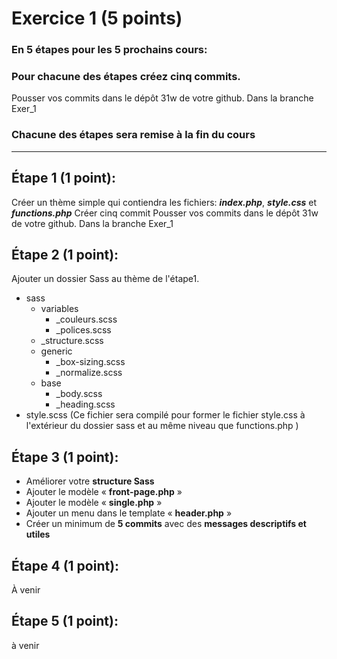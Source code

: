 # Exercice 1 (5 points)

### En 5 étapes pour les 5 prochains cours:

### Pour chacune des étapes créez cinq commits.

Pousser vos commits dans le dépôt 31w de votre github. Dans la branche Exer_1

### Chacune des étapes sera remise à la fin du cours

---

## Étape 1 (1 point):

Créer un thème simple qui contiendra les fichiers: **_index.php_**, **_style.css_** et **_functions.php_**
Créer cinq commit
Pousser vos commits dans le dépôt 31w de votre github. Dans la branche Exer_1

## Étape 2 (1 point):

Ajouter un dossier Sass au thème de l'étape1.

- sass
  - variables
    - \_couleurs.scss
    - \_polices.scss
  - \_structure.scss
  - generic
    - \_box-sizing.scss
    - \_normalize.scss
  - base
    - \_body.scss
    - \_heading.scss
- style.scss (Ce fichier sera compilé pour former le fichier style.css à l'extérieur du dossier sass et au même niveau que functions.php )

## Étape 3 (1 point):

- Améliorer votre **structure Sass**
- Ajouter le modèle « **front-page.php** »
- Ajouter le modèle « **single.php** »
- Ajouter un menu dans le template « **header.php** »
- Créer un minimum de **5 commits** avec des **messages descriptifs et utiles**

## Étape 4 (1 point):

À venir

## Étape 5 (1 point):

à venir
